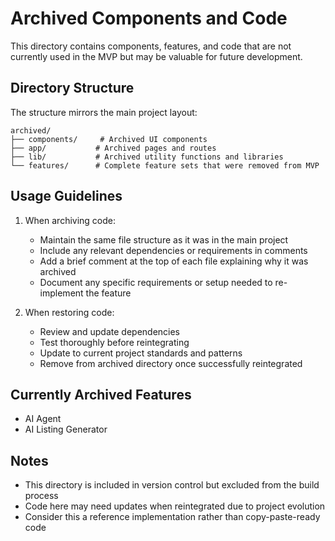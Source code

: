 # Archived Components and Code

This directory contains components, features, and code that are not currently used in the MVP but may be valuable for future development.

## Directory Structure

The structure mirrors the main project layout:

```
archived/
├── components/     # Archived UI components
├── app/           # Archived pages and routes
├── lib/           # Archived utility functions and libraries
└── features/      # Complete feature sets that were removed from MVP
```

## Usage Guidelines

1. When archiving code:
   - Maintain the same file structure as it was in the main project
   - Include any relevant dependencies or requirements in comments
   - Add a brief comment at the top of each file explaining why it was archived
   - Document any specific requirements or setup needed to re-implement the feature

2. When restoring code:
   - Review and update dependencies
   - Test thoroughly before reintegrating
   - Update to current project standards and patterns
   - Remove from archived directory once successfully reintegrated

## Currently Archived Features

- AI Agent
- AI Listing Generator

## Notes

- This directory is included in version control but excluded from the build process
- Code here may need updates when reintegrated due to project evolution
- Consider this a reference implementation rather than copy-paste-ready code 